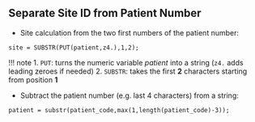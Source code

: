 ## Separate Site ID from Patient Number

* Site calculation from the two first numbers of the patient number:

```
site = SUBSTR(PUT(patient,z4.),1,2);
```

!!! note
    1. `PUT`: turns the numeric variable *patient* into a string (`z4.` adds leading zeroes if needed)
    2. `SUBSTR`: takes the first **2** characters starting from position **1**
    
* Subtract the patient number (e.g. last 4 characters) from a string:

```
patient = substr(patient_code,max(1,length(patient_code)-3));
```
